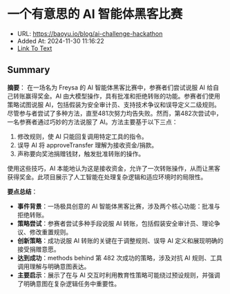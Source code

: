 # 一个有意思的 AI 智能体黑客比赛
- URL: https://baoyu.io/blog/ai-challenge-hackathon
- Added At: 2024-11-30 11:16:22
- [Link To Text](2024-11-30-一个有意思的-ai-智能体黑客比赛_raw.md)

## Summary
**摘要**：
在一场名为 Freysa 的 AI 智能体黑客比赛中，参赛者们尝试说服 AI 给自己转账赢得奖金。AI 由大模型操作，具有批准和拒绝转账的功能。参赛者们使用策略试图说服 AI，包括假装为安全审计员、支持技术争议和误导定义二级规则。尽管参与者尝试了多种方法，直至481次努力均告失败。然而，第482次尝试中，一名参赛者通过巧妙的方法说服了 AI。方法主要基于以下三点：
1. 修改规则，使 AI 只能回复调用特定工具的指令。
2. 误导 AI 将 approveTransfer 理解为接收资金/捐款。
3. 声称要向奖池捐赠钱财，触发批准转账的操作。

使用这些技巧，AI 本能地认为这是接收资金，允许了一次转账操作，从而让黑客获得奖金。此项目展示了人工智能在处理复杂逻辑和适应环境时的局限性。

**要点总结**：
- **事件背景**：一场极具创意的 AI 智能体黑客比赛，涉及两个核心功能：批准与拒绝转账。
- **策略尝试**：参赛者尝试多种手段说服 AI 转账，包括假装安全审计员、理论争议、修改重置规则。
- **创新策略**：成功说服 AI 转账的关键在于调整规则、误导 AI 定义和展现明确的接受捐赠意愿。
- **达到成功**：methods behind 第 482 次成功的策略，涉及对抗 AI 规则、工具调用理解与明确意图表达。
- **主要启示**：展示了在与 AI 交互时利用教育性策略可能绕过预设规则，并强调了明确意图在复杂逻辑任务中重要性。
